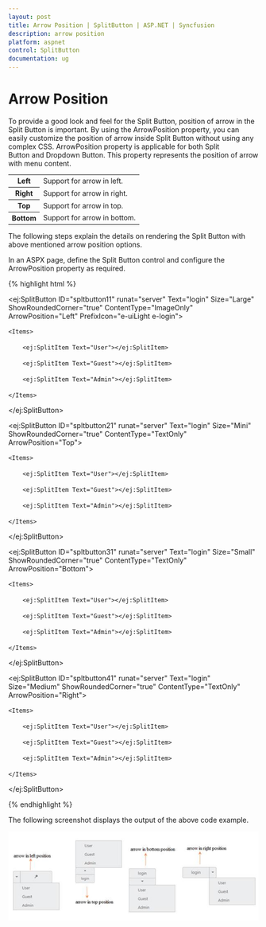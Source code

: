 ```yaml
---
layout: post
title: Arrow Position | SplitButton | ASP.NET | Syncfusion
description: arrow position
platform: aspnet
control: SplitButton
documentation: ug
---
```


# Arrow Position

To provide a good look and feel for the Split Button, position of arrow in the Split Button is important. By using the ArrowPosition property, you can easily customize the position of arrow inside Split Button without using any complex CSS. ArrowPosition property is applicable for both Split Button and Dropdown Button. This property represents the position of arrow with menu content.

<table>
<tr>
<th>
Left</th><td>
Support for arrow in left.</td></tr>
<tr>
<th>
Right</th><td>
Support for arrow in right. </td></tr>
<tr>
<th>
Top</th><td>
Support for arrow in top. </td></tr>
<tr>
<th>
Bottom</th><td>
Support for arrow in bottom.</td></tr>
</table>

The following steps explain the details on rendering the Split Button with above mentioned arrow position options.

In an ASPX page, define the Split Button control and configure the ArrowPosition property as required.  

{% highlight html %}

<ej:SplitButton ID="spltbutton11" runat="server" Text="login" Size="Large" ShowRoundedCorner="true" ContentType="ImageOnly" ArrowPosition="Left" PrefixIcon="e-uiLight e-login">

    <Items>

        <ej:SplitItem Text="User"></ej:SplitItem>

        <ej:SplitItem Text="Guest"></ej:SplitItem>

        <ej:SplitItem Text="Admin"></ej:SplitItem>

    </Items>

</ej:SplitButton>

<ej:SplitButton ID="spltbutton21" runat="server" Text="login" Size="Mini" ShowRoundedCorner="true" ContentType="TextOnly" ArrowPosition="Top">

    <Items>

        <ej:SplitItem Text="User"></ej:SplitItem>

        <ej:SplitItem Text="Guest"></ej:SplitItem>

        <ej:SplitItem Text="Admin"></ej:SplitItem>

    </Items>

</ej:SplitButton>

<ej:SplitButton ID="spltbutton31" runat="server" Text="login" Size="Small" ShowRoundedCorner="true" ContentType="TextOnly" ArrowPosition="Bottom">

    <Items>

        <ej:SplitItem Text="User"></ej:SplitItem>

        <ej:SplitItem Text="Guest"></ej:SplitItem>

        <ej:SplitItem Text="Admin"></ej:SplitItem>

    </Items>

</ej:SplitButton>

<ej:SplitButton ID="spltbutton41" runat="server" Text="login" Size="Medium" ShowRoundedCorner="true" ContentType="TextOnly" ArrowPosition="Right">

    <Items>

        <ej:SplitItem Text="User"></ej:SplitItem>

        <ej:SplitItem Text="Guest"></ej:SplitItem>

        <ej:SplitItem Text="Admin"></ej:SplitItem>

    </Items>

</ej:SplitButton>

{% endhighlight %}



The following screenshot displays the output of the above code example.

![](Arrow-Position_images/Arrow-Position_img1.png)